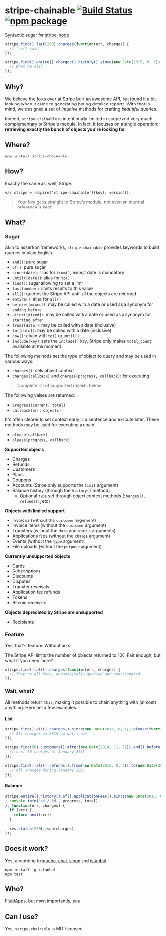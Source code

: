 stripe-chainable [![Build Status](https://travis-ci.org/FluidApps/stripe-chainable.svg?branch=master)](https://travis-ci.org/FluidApps/stripe-chainable) [![npm package](https://badge.fury.io/js/stripe-chainable.svg)](https://www.npmjs.com/package/stripe-chainable)
================

Syntactic sugar for [stripe-node](https://github.com/stripe/stripe-node)

```javascript
stripe.find().last(150).charges(function(err, charges) {
  // 'nuff said
});
```

```javascript
stripe.find().entire().charges().history().since(new Date(2015, 0, 1)).please(function(err, balance) {
  // What he said
});
```

Why?
----

We believe the folks over at Stripe built an awesome API, but found it a bit lacking
when it came to generating ~~boring~~ detailed reports. With that in mind, we designed
a set of *intuitive* methods for crafting *beautiful* queries.

Indeed, `stripe-chainable` is intentionally limited in scope and very much complementary
to Stripe's module. In fact, it focuses on a single operation: **retrieving exactly the
bunch of objects you're looking for**.

Where?
------

`npm install stripe-chainable`

How?
----

Exactly the same as, well, Stripe.

`var stripe = require('stripe-chainable')(key[, version]);`

> Your key goes straight to Stripe's module, not even an internal reference is kept.

What?
----- 

### Sugar

Akin to assertion frameworks, `stripe-chainable` provides keywords to build queries in plain
English.

- `and()`: pure sugar
- `of()`: pure sugar
- `since(date)`: alias for `from()`, except date is mandatory
- `until([date])`: alias for `to()`
- `find()`: sugar allowing to set a limit
- `last(number)`: limits results to this value
- `all()`: queries the Stripe API until all the objects are returned
- `entire()`: alias for `all()`
- `before([mixed])`: may be called with a date or used as a synonym for `ending_before`
- `after([mixed])`: may be called with a date or used as a synonym for `starting_after`
- `from([date])`: may be called with a date (inclusive)
- `to([date])`: may be called with a date (inclusive)
- `now()`: chain with `to()` or `until()`
- `include(key)`: sets the `include[]` key, Stripe only makes `total_count` available at the moment

The following methods set the type of object to query and may be used in various ways:

- `charges()`: sets object context
- `charges(callback)` and `charges(progress, callback)`: for executing

> Complete list of supported objects below

The following values are returned:

- `progress(current, total)`
- `callback(err, objects)`

It's often clearer to set context early in a sentence and execute later. These methods may be used
for executing a chain.

- `please(callback)`
- `please(progress, callback)`

**Supported objects**

- Charges
- Refunds
- Customers
- Plans
- Coupons
- Accounts (Stripe only supports the `limit` argument)
- Balance history (through the `history()` method)
  - Optional `type` set through object context methods (`charges()`, `refunds()`, etc)

**Objects with limited support**

- Invoices (without the `customer` argument)
- Invoice items (without the `customer` argument)
- Transfers (without the `date` and `status` arguments)
- Applications fees (without the `charge` argument)
- Events (without the `type` argument)
- File uploads (without the `purpose` argument)

**Currently unsupported objects**

- Cards
- Subscriptions
- Discounts
- Disputes
- Transfer reversals
- Application fee refunds
- Tokens
- Bitcoin receivers

**Objects deprecated by Stripe are unsupported**

- Recipients

### Feature

Yes, that's feature. Without an *s*.

The Stripe API limits the number of objects returned to 100. Fair enough, but what if you
need more?

```javascript
stripe.find().all().charges(function(err, charges) {
  // They're all here, automatically queried and concatenated.
});
```

### Wait, what?

All methods return `this`, making it possible to chain anything with (almost) anything. Here are a
few examples.

#### List

```javascript
stripe.find().all().charges().since(new Date(2015, 0, 1)).please(function(err, charges) {
  // All charges in 2015 up until now
});
```

```javascript
stripe.find(50).customers().after(new Date(2014, 11, 31)).and().before(new Date(2015, 1, 1)).please(function(err, charges) {
  // Last 50 charges of January 2015
});
```

```javascript
stripe.find().all().refunds().from(new Date(2015, 0, 1)).to(new Date(2015, 0, 31)).please(function(err, charges) {
  // All charges during January 2015
});
```

#### Balance

```javascript
stripe.entire().history().of().applicationFees().since(new Date(2015, 0, 1)).and().include('total_count').please(function(progress, total) {
  console.info('%d / %d', progress, total);
}, function(err, charges) {
  if (err) {
    return next(err);
  }
  
  res.status(200).json(charges);
});
```

Does it work?
-------------

Yes, according to [mocha](https://github.com/mochajs/mocha), [chai](https://github.com/chaijs/chai), [sinon](https://github.com/cjohansen/Sinon.JS/) and [istanbul](https://github.com/gotwarlost/istanbul).

```
npm install -g istanbul
npm test
```

Who?
----

[FluidApps](https://fluidapps.ca/), but most importantly, *you*.

Can I use?
----------

Yes, `stripe-chainable` is MIT licensed.
